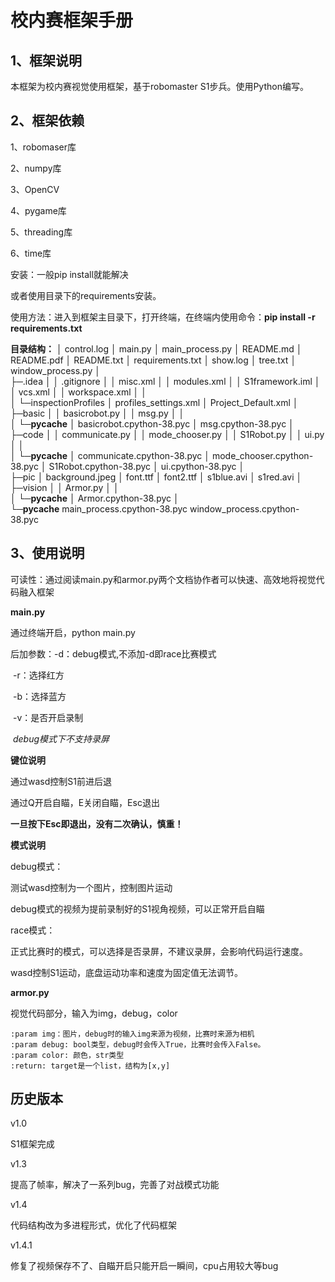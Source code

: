 # 校内赛框架手册

## 1、框架说明

本框架为校内赛视觉使用框架，基于robomaster S1步兵。使用Python编写。

## 2、框架依赖

1、robomaser库

2、numpy库

3、OpenCV

4、pygame库

5、threading库

6、time库

安装：一般pip install就能解决

或者使用目录下的requirements安装。

使用方法：进入到框架主目录下，打开终端，在终端内使用命令：**pip install -r requirements.txt**

**目录结构：**
│  control.log
│  main.py
│  main_process.py
│  README.md
│  README.pdf
│  README.txt
│  requirements.txt
│  show.log
│  tree.txt
│  window_process.py
│  
├─.idea
│  │  .gitignore
│  │  misc.xml
│  │  modules.xml
│  │  S1framework.iml
│  │  vcs.xml
│  │  workspace.xml
│  │  
│  └─inspectionProfiles
│          profiles_settings.xml
│          Project_Default.xml
│          
├─basic
│  │  basicrobot.py
│  │  msg.py
│  │  
│  └─__pycache__
│          basicrobot.cpython-38.pyc
│          msg.cpython-38.pyc
│          
├─code
│  │  communicate.py
│  │  mode_chooser.py
│  │  S1Robot.py
│  │  ui.py
│  │  
│  └─__pycache__
│          communicate.cpython-38.pyc
│          mode_chooser.cpython-38.pyc
│          S1Robot.cpython-38.pyc
│          ui.cpython-38.pyc
│          
├─pic
│      background.jpeg
│      font.ttf
│      font2.ttf
│      s1blue.avi
│      s1red.avi
│      
├─vision
│  │  Armor.py
│  │  
│  └─__pycache__
│          Armor.cpython-38.pyc
│          
└─__pycache__
        main_process.cpython-38.pyc
        window_process.cpython-38.pyc

## 3、使用说明

可读性：通过阅读main.py和armor.py两个文档协作者可以快速、高效地将视觉代码融入框架

**main.py**

通过终端开启，python main.py

后加参数：-d：debug模式,不添加-d即race比赛模式

​				    -r：选择红方

​                    -b：选择蓝方

​                    -v：是否开启录制

​					*debug模式下不支持录屏*

**键位说明**

通过wasd控制S1前进后退

通过Q开启自瞄，E关闭自瞄，Esc退出

**一旦按下Esc即退出，没有二次确认，慎重！**

**模式说明**

debug模式：

测试wasd控制为一个图片，控制图片运动

debug模式的视频为提前录制好的S1视角视频，可以正常开启自瞄

race模式：

正式比赛时的模式，可以选择是否录屏，不建议录屏，会影响代码运行速度。

wasd控制S1运动，底盘运动功率和速度为固定值无法调节。

**armor.py**

视觉代码部分，输入为img，debug，color

```
:param img：图片，debug时的输入img来源为视频，比赛时来源为相机
:param debug: bool类型，debug时会传入True，比赛时会传入False。
:param color: 颜色，str类型
:return: target是一个list，结构为[x,y]
```

## 历史版本

v1.0

S1框架完成

v1.3

提高了帧率，解决了一系列bug，完善了对战模式功能

v1.4

代码结构改为多进程形式，优化了代码框架

v1.4.1

修复了视频保存不了、自瞄开启只能开启一瞬间，cpu占用较大等bug
